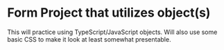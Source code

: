 # Form Project that utilizes object(s)

This will practice using TypeScript/JavaScript objects.
Will also use some basic CSS to make it look at least somewhat presentable.